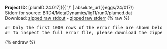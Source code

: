 **Project ID:** [plumID:24.017]({{ '/' | absolute_url }}eggs/24/017/)  
Stderr for source:  BRD4/MetaDynamics/lig11/run0/plumed.dat   
Download: [zipped raw stdout](plumed.dat.plumed_master.stdout.txt.zip) - [zipped raw stderr](plumed.dat.plumed_master.stderr.txt.zip) 
{% raw %}
<pre>
#! Only the first 1000 rows of the error file are shown below
#! To inspect the full error file, please download the zipped raw stderr file above
</pre>
{% endraw %}
